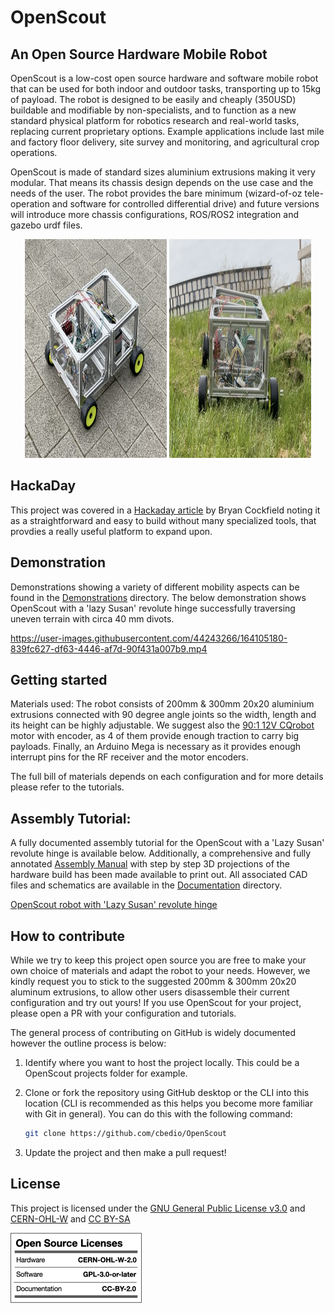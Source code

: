 # OpenScout

## An Open Source Hardware Mobile Robot
OpenScout is a low-cost open source hardware and software mobile robot that can be used for both indoor and outdoor tasks, transporting up to 15kg of payload. The robot is designed to be easily and cheaply (350USD) buildable and modifiable by non-specialists, and to function as a new standard physical platform for robotics research and real-world tasks, replacing current proprietary options. Example applications include last mile and factory floor delivery, site survey and monitoring, and agricultural crop operations.

OpenScout is made of standard sizes aluminium extrusions making it very modular. That means its chassis design depends on the use case and the needs of the user. The robot provides the bare minimum (wizard-of-oz tele-operation and software for controlled differential drive) and future versions will introduce more chassis configurations, ROS/ROS2 integration and gazebo urdf files.

<p align="center" width="100%">
    <img width="45%" height="350" src="Documentation/Images/agriscout_on_concrete.png">
    <img width="45%" height="350" src="Documentation/Images/agriscout_incline.png"> 
</p>

## HackaDay
This project was covered in a [Hackaday article](https://hackaday.com/2022/09/26/robotic-platform-is-open-sourced-and-user-friendly/) by Bryan Cockfield noting it as a straightforward and easy to build without many specialized tools, that provdies a really useful platform to expand upon.

## Demonstration

Demonstrations showing a variety of different mobility aspects can be found in the [Demonstrations](Demonstrations) directory. The below demonstration shows OpenScout with a 'lazy Susan' revolute hinge successfully traversing uneven terrain with circa 40 mm divots.

https://user-images.githubusercontent.com/44243266/164105180-839fc627-df63-4446-af7d-90f431a007b9.mp4

## Getting started
Materials used:
The robot consists of 200mm & 300mm 20x20 aluminium extrusions connected with 90 degree angle joints so the width, length and its height can be highly adjustable. We suggest also the [90:1 12V CQrobot](https://www.amazon.co.uk/CQRobot-90-Gearmotor-oz-Diameter/dp/B0887RR8SH) motor with encoder, as 4 of them provide enough traction to carry big payloads. Finally, an Arduino Mega is necessary as it provides enough interrupt pins for the RF receiver and the motor encoders.

The full bill of materials depends on each configuration and for more details please refer to the tutorials.

## Assembly Tutorial:

A fully documented assembly tutorial for the OpenScout with a 'Lazy Susan' revolute hinge is available below. Additionally, a comprehensive and fully annotated [Assembly Manual](Documentation/CAD_Files/Instruction_Manual/InstructionManual.pdf) with step by step 3D projections of the hardware build has been made available to print out. All associated CAD files and schematics are available in the [Documentation](Documentation) directory.

[OpenScout robot with 'Lazy Susan' revolute hinge](Hardware/robot_with_lazy_susan_bearing/README.md)


## How to contribute
While we try to keep this project open source you are free to make your own choice of materials and adapt the robot to your needs. However, we kindly request you to stick to the suggested 200mm & 300mm 20x20 aluminum extrusions, to allow other users disassemble their current configuration and try out yours! If you use OpenScout for your project, please open a PR with your configuration and tutorials. 

The general process of contributing on GitHub is widely documented however the outline process is below:

1. Identify where you want to host the project locally. This could be a OpenScout projects folder for example. 


1. Clone or fork the repository using GitHub desktop or the CLI into this location (CLI is recommended as this helps you become more familiar with Git in general). You can do this with the following command:

    ```bash
    git clone https://github.com/cbedio/OpenScout
    ```

1. Update the project and then make a pull request!

## License

This project is licensed under the [GNU General Public License v3.0](LICENSE) and [CERN-OHL-W](LICENCE) and [CC BY-SA](CC-BY-SA_LICENCE)

<p align="left" width="100%">
    <img src="Documentation/Images/oshw_cert_label.png">
</p>


